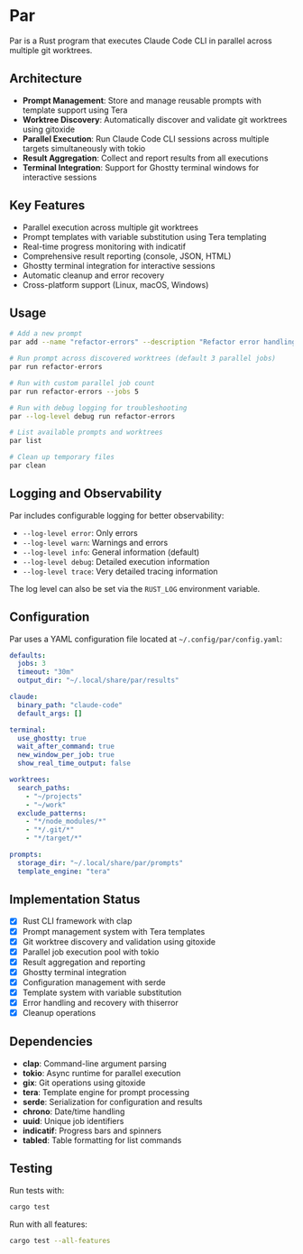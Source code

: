 # Par

Par is a Rust program that executes Claude Code CLI in parallel across multiple git worktrees.

## Architecture

- **Prompt Management**: Store and manage reusable prompts with template support using Tera
- **Worktree Discovery**: Automatically discover and validate git worktrees using gitoxide
- **Parallel Execution**: Run Claude Code CLI sessions across multiple targets simultaneously with tokio
- **Result Aggregation**: Collect and report results from all executions
- **Terminal Integration**: Support for Ghostty terminal windows for interactive sessions

## Key Features

- Parallel execution across multiple git worktrees
- Prompt templates with variable substitution using Tera templating
- Real-time progress monitoring with indicatif
- Comprehensive result reporting (console, JSON, HTML)
- Ghostty terminal integration for interactive sessions
- Automatic cleanup and error recovery
- Cross-platform support (Linux, macOS, Windows)

## Usage

```bash
# Add a new prompt
par add --name "refactor-errors" --description "Refactor error handling"

# Run prompt across discovered worktrees (default 3 parallel jobs)
par run refactor-errors

# Run with custom parallel job count
par run refactor-errors --jobs 5

# Run with debug logging for troubleshooting
par --log-level debug run refactor-errors

# List available prompts and worktrees
par list

# Clean up temporary files
par clean
```

## Logging and Observability

Par includes configurable logging for better observability:

- `--log-level error`: Only errors
- `--log-level warn`: Warnings and errors
- `--log-level info`: General information (default)
- `--log-level debug`: Detailed execution information
- `--log-level trace`: Very detailed tracing information

The log level can also be set via the `RUST_LOG` environment variable.

## Configuration

Par uses a YAML configuration file located at `~/.config/par/config.yaml`:

```yaml
defaults:
  jobs: 3
  timeout: "30m"
  output_dir: "~/.local/share/par/results"

claude:
  binary_path: "claude-code"
  default_args: []

terminal:
  use_ghostty: true
  wait_after_command: true
  new_window_per_job: true
  show_real_time_output: false

worktrees:
  search_paths:
    - "~/projects"
    - "~/work"
  exclude_patterns:
    - "*/node_modules/*"
    - "*/.git/*"
    - "*/target/*"

prompts:
  storage_dir: "~/.local/share/par/prompts"
  template_engine: "tera"
```

## Implementation Status

- [x] Rust CLI framework with clap
- [x] Prompt management system with Tera templates
- [x] Git worktree discovery and validation using gitoxide
- [x] Parallel job execution pool with tokio
- [x] Result aggregation and reporting
- [x] Ghostty terminal integration
- [x] Configuration management with serde
- [x] Template system with variable substitution
- [x] Error handling and recovery with thiserror
- [x] Cleanup operations

## Dependencies

- **clap**: Command-line argument parsing
- **tokio**: Async runtime for parallel execution
- **gix**: Git operations using gitoxide
- **tera**: Template engine for prompt processing
- **serde**: Serialization for configuration and results
- **chrono**: Date/time handling
- **uuid**: Unique job identifiers
- **indicatif**: Progress bars and spinners
- **tabled**: Table formatting for list commands

## Testing

Run tests with:
```bash
cargo test
```

Run with all features:
```bash
cargo test --all-features
```